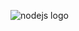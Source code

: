 
![nodejs logo](https://user-images.githubusercontent.com/107077794/186724365-be0f5b75-f9a1-4de6-ae12-42bef05087ff.png)
